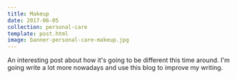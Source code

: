 ```yaml
---
title: Makeup
date: 2017-06-05
collection: personal-care
template: post.html
image: banner-personal-care-makeup.jpg
---
```


An interesting post about how it's going to be different this time around. I'm going write a lot more nowadays and use this blog to improve my writing.